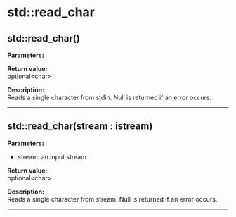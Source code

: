 # std::read_char

## std::read_char()
**Parameters:**  

**Return value:**  
optional&lt;char&gt;  

**Description:**  
Reads a single character from stdin.
Null is returned if an error occurs.

---

## std::read_char(stream : istream)
**Parameters:**  
- stream: an input stream

**Return value:**  
optional&lt;char&gt;  

**Description:**  
Reads a single character from stream.
Null is returned if an error occurs.

---